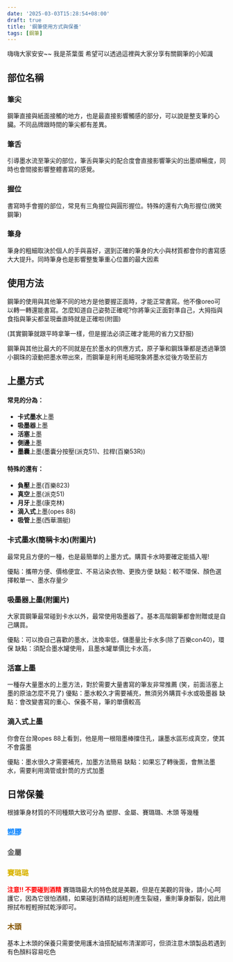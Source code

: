 ```yaml
---
date: '2025-03-03T15:28:54+08:00'
draft: true
title: '鋼筆使用方式與保養'
tags: [鋼筆]
---
```


<!-- ###### tags: `鋼筆` -->


嗨嗨大家安安~~
我是茶葉蛋 希望可以透過這裡與大家分享有關鋼筆的小知識

## 部位名稱

### 筆尖
鋼筆直接與紙面接觸的地方，也是最直接影響觸感的部分，可以說是整支筆的心臟。不同品牌跟時間的筆尖都有差異。
### 筆舌
引導墨水流至筆尖的部位，筆舌與筆尖的配合度會直接影響筆尖的出墨順暢度，同時也會間接影響整體書寫的感覺。
### 握位
書寫時手會握的部位，常見有三角握位與圓形握位。特殊的還有六角形握位(微笑鋼筆)
### 筆身
筆身的粗細取決於個人的手與喜好，選到正確的筆身的大小與材質都會你的書寫感大大提升。同時筆身也是影響整隻筆重心位置的最大因素

## 使用方法
鋼筆的使用與其他筆不同的地方是他要握正面時，才能正常書寫。他不像oreo可以轉一轉還能書寫。怎麼知道自己姿勢正確呢?你將筆尖正面對準自己，大拇指與食指與筆尖都呈現垂直時就是正確啦(附圖)

(其實鋼筆就跟平時拿筆一樣，但是握法必須正確才能用的省力又舒服)

鋼筆與其他比最大的不同就是在於墨水的供應方式，原子筆和鋼珠筆都是透過筆頭小鋼珠的滾動把墨水帶出來，而鋼筆是利用毛細現象將墨水從後方吸至前方

## 上墨方式

#### 常見的分為：
* **卡式墨水**上墨
* **吸墨器**上墨
* **活塞**上墨
* **側邊**上墨
* **墨囊**上墨(墨囊分按壓(派克51)、拉桿(百樂53R))

#### 特殊的還有：
* **負壓**上墨(百樂823)
* **真空**上墨(派克51)
* **月牙**上墨(康克林)
* **滴入式**上墨(opes 88)
* **吸管**上墨(西華潛艇)


### 卡式墨水(簡稱卡水)(附圖片)
最常見且方便的一種，也是最簡單的上墨方式。購買卡水時要確定能插入喔!

優點：攜帶方便、價格便宜、不易沾染衣物、更換方便
缺點：較不環保、顏色選擇較單一、墨水存量少

### 吸墨器上墨(附圖片)
大家買鋼筆最常碰到卡水以外，最常使用吸墨器了。基本高階鋼筆都會附贈或是自己購買。

優點：可以換自己喜歡的墨水，汰換率低，儲墨量比卡水多(除了百樂con40)，環保
缺點：須配合墨水罐使用，且墨水罐單價比卡水高，

### 活塞上墨
一種存大量墨水的上墨方法，對於需要大量書寫的筆友非常推薦
(笑，前面活塞上墨的原油怎麼不見了)
優點：墨水較久才需要補充，無須另外購買卡水或吸墨器
缺點：會改變書寫的重心、保養不易，筆的單價較高

### 滴入式上墨
你會在台灣opes 88上看到，他是用一根阻墨棒擋住孔，讓墨水區形成真空，使其不會露墨

優點：墨水很久才需要補充，加墨方法簡易
缺點：如果忘了轉後面，會無法墨水，需要利用滴管或針筒的方式加墨

## 日常保養

根據筆身材質的不同種類大致可分為 塑膠、金屬、賽璐璐、木頭 等幾種

### <font color="#0080FF">塑膠</font>

### <font color="#5B5B5B">金屬</font>

### <font color="#D9B300">賽璐璐</font>
<font color="#f00">**注意!! 不要碰到酒精**</font>
賽璐璐最大的特色就是美觀，但是在美觀的背後，請小心呵護它，因為它很怕酒精，如果碰到酒精的話輕則產生裂縫，重則筆身斷裂，因此用擦拭布輕輕擦拭乾淨即可。
### <font color="#855400">木頭</font>
基本上木頭的保養只需要使用護木油搭配絨布清潔即可，但須注意木頭製品若遇到有色顏料容易吃色




